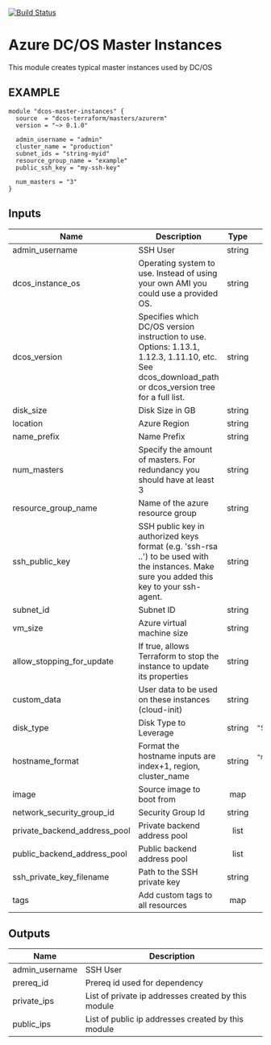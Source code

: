 [![Build Status](https://jenkins-terraform.mesosphere.com/service/dcos-terraform-jenkins/job/dcos-terraform/job/terraform-azurerm-masters/job/master/badge/icon)](https://jenkins-terraform.mesosphere.com/service/dcos-terraform-jenkins/job/dcos-terraform/job/terraform-azurerm-masters/job/master/)

Azure DC/OS Master Instances
============================
This module creates typical master instances used by DC/OS

EXAMPLE
-------

```hcl
module "dcos-master-instances" {
  source  = "dcos-terraform/masters/azurerm"
  version = "~> 0.1.0"

  admin_username = "admin"
  cluster_name = "production"
  subnet_ids = "string-myid"
  resource_group_name = "example"
  public_ssh_key = "my-ssh-key"

  num_masters = "3"
}
```

## Inputs

| Name | Description | Type | Default | Required |
|------|-------------|:----:|:-----:|:-----:|
| admin\_username | SSH User | string | n/a | yes |
| dcos\_instance\_os | Operating system to use. Instead of using your own AMI you could use a provided OS. | string | n/a | yes |
| dcos\_version | Specifies which DC/OS version instruction to use. Options: 1.13.1, 1.12.3, 1.11.10, etc. See dcos_download_path or dcos_version tree for a full list. | string | n/a | yes |
| disk\_size | Disk Size in GB | string | n/a | yes |
| location | Azure Region | string | n/a | yes |
| name\_prefix | Name Prefix | string | n/a | yes |
| num\_masters | Specify the amount of masters. For redundancy you should have at least 3 | string | n/a | yes |
| resource\_group\_name | Name of the azure resource group | string | n/a | yes |
| ssh\_public\_key | SSH public key in authorized keys format (e.g. 'ssh-rsa ..') to be used with the instances. Make sure you added this key to your ssh-agent. | string | n/a | yes |
| subnet\_id | Subnet ID | string | n/a | yes |
| vm\_size | Azure virtual machine size | string | n/a | yes |
| allow\_stopping\_for\_update | If true, allows Terraform to stop the instance to update its properties | string | `"true"` | no |
| custom\_data | User data to be used on these instances (cloud-init) | string | `""` | no |
| disk\_type | Disk Type to Leverage | string | `"Standard_LRS"` | no |
| hostname\_format | Format the hostname inputs are index+1, region, cluster_name | string | `"master-%[1]d-%[2]s"` | no |
| image | Source image to boot from | map | `<map>` | no |
| network\_security\_group\_id | Security Group Id | string | `""` | no |
| private\_backend\_address\_pool | Private backend address pool | list | `<list>` | no |
| public\_backend\_address\_pool | Public backend address pool | list | `<list>` | no |
| ssh\_private\_key\_filename | Path to the SSH private key | string | `"/dev/null"` | no |
| tags | Add custom tags to all resources | map | `<map>` | no |

## Outputs

| Name | Description |
|------|-------------|
| admin\_username | SSH User |
| prereq\_id | Prereq id used for dependency |
| private\_ips | List of private ip addresses created by this module |
| public\_ips | List of public ip addresses created by this module |

